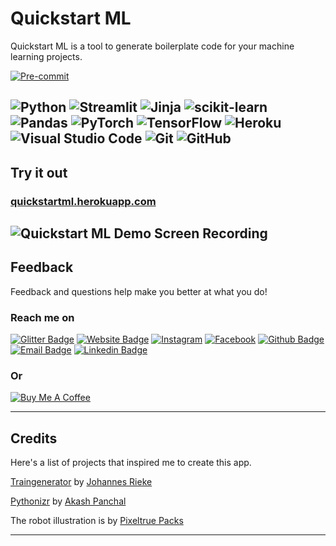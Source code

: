# Quickstart ML

Quickstart ML is a tool to generate boilerplate code for your machine learning projects.

[![Pre-commit](https://img.shields.io/badge/pre--commit-enabled-brightgreen?style=for-the-badge&logo=pre-commit&logoColor=white)](https://github.com/pre-commit/pre-commit)

![Python](https://img.shields.io/badge/python-3670A0?style=for-the-badge&logo=python&logoColor=ffdd54)
![Streamlit](https://img.shields.io/badge/streamlit-F63366?style=for-the-badge&logo=streamlit&logoColor=ffdd54)
![Jinja](https://img.shields.io/badge/jinja-red?style=for-the-badge&logo=jinja&logoColor=white)
![scikit-learn](https://img.shields.io/badge/scikit--learn-%23F7931E.svg?style=for-the-badge&logo=scikit-learn&logoColor=white)
![Pandas](https://img.shields.io/badge/pandas-%23150458.svg?style=for-the-badge&logo=pandas&logoColor=white)
![PyTorch](https://img.shields.io/badge/PyTorch-%23EE4C2C.svg?style=for-the-badge&logo=PyTorch&logoColor=white)
![TensorFlow](https://img.shields.io/badge/TensorFlow-%23FF6F00.svg?style=for-the-badge&logo=TensorFlow&logoColor=white)
![Heroku](https://img.shields.io/badge/heroku-%23430098.svg?style=for-the-badge&logo=heroku&logoColor=white)
![Visual Studio Code](https://img.shields.io/badge/Visual%20Studio%20Code-0078d7.svg?style=for-the-badge&logo=visual-studio-code&logoColor=white)
![Git](https://img.shields.io/badge/git-%23F05033.svg?style=for-the-badge&logo=git&logoColor=white)
![GitHub](https://img.shields.io/badge/github-%23121011.svg?style=for-the-badge&logo=github&logoColor=white)
---
## Try it out

### [quickstartml.herokuapp.com](https://quickstartml.herokuapp.com)
![Quickstart ML Demo Screen Recording](./static/screen-capture.gif)
---
## Feedback

Feedback and questions help make you better at what you do!

### Reach me on
[![Glitter Badge](http://img.shields.io/badge/-Gitter-green?style=for-the-badge&logo=Gitter&logoColor=white&link=https://gitter.im/nidhinradh/quickstartml/)](https://gitter.im/nidhinradh/quickstartml/)
[![Website Badge](http://img.shields.io/badge/-Website-blue?style=for-the-badge&logo=Google-Chrome&logoColor=white&link=https://nidhinradh.me/)](https://nidhinradh.me/)
[![Instagram](http://img.shields.io/badge/-Instagram-purple?style=for-the-badge&logo=Instagram&logoColor=white&link=https://instagram.com/nidhinradh/)](https://instagram.com/nidhinradh/)
[![Facebook](http://img.shields.io/badge/-Facebook-blue?style=for-the-badge&logo=Facebook&logoColor=white&link=https://facebook.com/nidhinradh/)](https://facebook.com/nidhinradh/)
[![Github Badge](http://img.shields.io/badge/-Github-black?style=for-the-badge&logo=github&link=https://github.com/nidhinradh/)](https://github.com/nidhinradh/)
[![Email Badge](https://img.shields.io/badge/-Email-d14836?style=for-the-badge&logo=Gmail&logoColor=white&link=mailto:hello@nidhinradh.me)](mailto:hello@nidhinradh.me)
[![Linkedin Badge](https://img.shields.io/badge/-LinkedIn-2781F4?style=for-the-badge&logo=LinkedIn&logoColor=white&link=https://www.linkedin.com/in/nidhinradh/)](https://www.linkedin.com/in/nidhinradh/)
### Or
[![Buy Me A Coffee](https://img.shields.io/badge/-Buy%20Me%20A%20Coffee-f75276?style=for-the-badge&logo=BuyMeACoffee&logoColor=white&link=https://www.buymeacoffee.com/nidhinradh/)](https://www.buymeacoffee.com/nidhinradh/)

---

## Credits
Here's a list of projects that inspired me to create this app.

[Traingenerator](https://github.com/jrieke/traingenerator) by [Johannes Rieke](https://github.com/jrieke)

[Pythonizr](https://github.com/akashp1712/pythonizr) by [Akash Panchal](https://github.com/akashp1712)


The robot illustration is by [Pixeltrue Packs](https://www.pixeltrue.com/)

---
